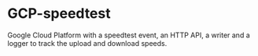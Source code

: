 # GCP-speedtest
Google Cloud Platform with a speedtest event, an HTTP API, a writer and a logger to track the upload and download speeds.
